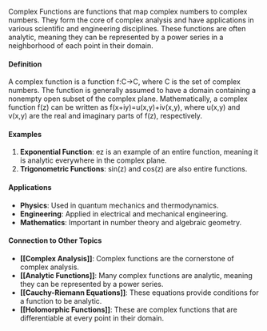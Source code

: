 Complex Functions are functions that map complex numbers to complex numbers. They form the core of complex analysis and have applications in various scientific and engineering disciplines. These functions are often analytic, meaning they can be represented by a power series in a neighborhood of each point in their domain.

#### Definition

A complex function is a function f:C→C, where C is the set of complex numbers. The function is generally assumed to have a domain containing a nonempty open subset of the complex plane. Mathematically, a complex function f(z) can be written as f(x+iy)=u(x,y)+iv(x,y), where u(x,y) and v(x,y) are the real and imaginary parts of f(z), respectively.

#### Examples

1. **Exponential Function**: ez is an example of an entire function, meaning it is analytic everywhere in the complex plane.
2. **Trigonometric Functions**: sin⁡(z) and cos⁡(z) are also entire functions.

#### Applications

- **Physics**: Used in quantum mechanics and thermodynamics.
- **Engineering**: Applied in electrical and mechanical engineering.
- **Mathematics**: Important in number theory and algebraic geometry.

#### Connection to Other Topics

- **[[Complex Analysis]]**: Complex functions are the cornerstone of complex analysis.
- **[[Analytic Functions]]**: Many complex functions are analytic, meaning they can be represented by a power series.
- **[[Cauchy-Riemann Equations]]**: These equations provide conditions for a function to be analytic.
- **[[Holomorphic Functions]]**: These are complex functions that are differentiable at every point in their domain.